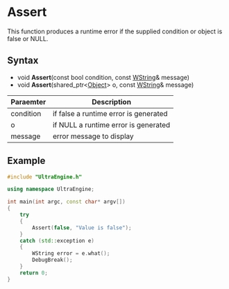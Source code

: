 # Assert
This function produces a runtime error if the supplied condition or object is false or NULL.

## Syntax

- void **Assert**(const bool condition, const [WString](WString.md)& message)
- void **Assert**(shared_ptr<[Object](Object.md)\> o, const [WString](WString.md)& message) 

| Paraemter | Description |
|---|---|
| condition | if false a runtime error is generated |
| o | if NULL a runtime error is generated |
| message | error message to display |

## Example
```c++
#include "UltraEngine.h"

using namespace UltraEngine;

int main(int argc, const char* argv[])
{
    try
    {
        Assert(false, "Value is false");
    }
    catch (std::exception e)
    {
        WString error = e.what();
        DebugBreak();
    }
    return 0;
}
```
